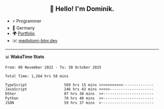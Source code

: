 <h2 align="center">👋 Hello! I'm Dominik.</h2>

- ⚡ Programmer
- 📍 Germany
- 🌍 [Portfolio](https://domi-btnr.dev)
- ✉️ [me@domi-btnr.dev](mailto://me@domi-btnr.dev)

---
📊 **WakaTime Stats**
<!--START_SECTION:waka-->

```txt
From: 09 November 2022 - To: 30 October 2025

Total Time: 1,264 hrs 58 mins

TypeScript                 569 hrs 15 mins >>>>>>>>>>>--------------   45.00 %
JavaScript                 246 hrs 43 mins >>>>>--------------------   19.50 %
Other                      87 hrs 38 mins  >>-----------------------   06.93 %
Python                     78 hrs 40 mins  >>-----------------------   06.22 %
JSON                       59 hrs 37 mins  >------------------------   04.71 %
```

<!--END_SECTION:waka-->
